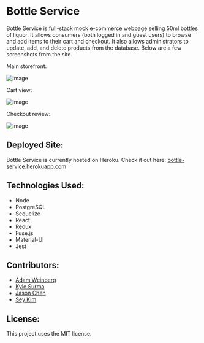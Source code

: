 # Bottle Service

Bottle Service is full-stack mock e-commerce webpage selling 50ml bottles of liquor. It allows consumers (both logged in and guest users) to browse and add items to their cart and checkout. It also allows administrators to update, add, and delete products from the database. Below are a few screenshots from the site.

Main storefront:

![image](https://user-images.githubusercontent.com/54007795/138567439-54a594c5-acce-485e-9e68-ea824162e6ba.png)


Cart view:

![image](https://user-images.githubusercontent.com/54007795/138567453-88b01248-543a-4cc4-ad36-1c70f90c7c7c.png)

Checkout review:

![image](https://user-images.githubusercontent.com/54007795/138567465-01ef12a4-4b15-460d-bc55-bb977743c8e3.png)



## Deployed Site:

Bottle Service is currently hosted on Heroku. Check it out here: [bottle-service.herokuapp.com](http://bottle-service.herokuapp.com/)

## Technologies Used:
- Node
- PostgreSQL
- Sequelize
- React
- Redux
- Fuse.js
- Material-UI
- Jest

## Contributors:
- [Adam Weinberg](https://github.com/adamweinberg)
- [Kyle Surma](https://github.com/kylesurma)
- [Jason Chen](https://github.com/jchen258)
- [Sey Kim](https://github.com/iseykim)

## License:
This project uses the MIT license.
